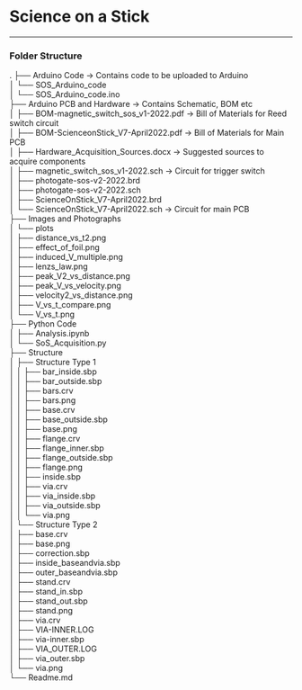 # Science on a Stick 

---

### Folder Structure 
.
├── Arduino Code							→ Contains code to be uploaded to Arduino <br>
│   └── SOS_Arduino_code<br>
│       └── SOS_Arduino_code.ino<br>
├── Arduino PCB and Hardware				→ Contains Schematic, BOM etc<br>
│   ├── BOM-magnetic_switch_sos_v1-2022.pdf	→ Bill of Materials for Reed switch circuit<br>
│   ├── BOM-ScienceonStick_V7-April2022.pdf	→ Bill of Materials for Main PCB<br>
│   ├── Hardware_Acquisition_Sources.docx	→ Suggested sources to acquire components<br>
│   ├── magnetic_switch_sos_v1-2022.sch 	→ Circuit for trigger switch<br>
│   ├── photogate-sos-v2-2022.brd<br>
│   ├── photogate-sos-v2-2022.sch<br>
│   ├── ScienceOnStick_V7-April2022.brd<br>
│   └── ScienceOnStick_V7-April2022.sch 	→ Circuit for main PCB<br>
├── Images and Photographs<br>
│   └── plots<br>
│       ├── distance_vs_t2.png<br>
│       ├── effect_of_foil.png<br>
│       ├── induced_V_multiple.png<br>
│       ├── lenzs_law.png<br>
│       ├── peak_V2_vs_distance.png<br>
│       ├── peak_V_vs_velocity.png<br>
│       ├── velocity2_vs_distance.png<br>
│       ├── V_vs_t_compare.png<br>
│       └── V_vs_t.png<br>
├── Python Code<br>
│   ├── Analysis.ipynb<br>
│   └── SoS_Acquisition.py<br>
├── Structure<br>
│   ├── Structure Type 1<br>
│   │   ├── bar_inside.sbp<br>
│   │   ├── bar_outside.sbp<br>
│   │   ├── bars.crv<br>
│   │   ├── bars.png<br>
│   │   ├── base.crv<br>
│   │   ├── base_outside.sbp<br>
│   │   ├── base.png<br>
│   │   ├── flange.crv<br>
│   │   ├── flange_inner.sbp<br>
│   │   ├── flange_outside.sbp<br>
│   │   ├── flange.png<br>
│   │   ├── inside.sbp<br>
│   │   ├── via.crv<br>
│   │   ├── via_inside.sbp<br>
│   │   ├── via_outside.sbp<br>
│   │   └── via.png<br>
│   └── Structure Type 2<br>
│       ├── base.crv<br>
│       ├── base.png<br>
│       ├── correction.sbp<br>
│       ├── inside_baseandvia.sbp<br>
│       ├── outer_baseandvia.sbp<br>
│       ├── stand.crv<br>
│       ├── stand_in.sbp<br>
│       ├── stand_out.sbp<br>
│       ├── stand.png<br>
│       ├── via.crv<br>
│       ├── VIA-INNER.LOG<br>
│       ├── via-inner.sbp<br>
│       ├── VIA_OUTER.LOG<br>
│       ├── via_outer.sbp<br>
│       └── via.png<br>
└── Readme.md<br>